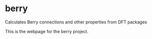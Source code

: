 # berry
Calculates Berry connections and other properties from DFT packages

This is the webpage for the berry project.
